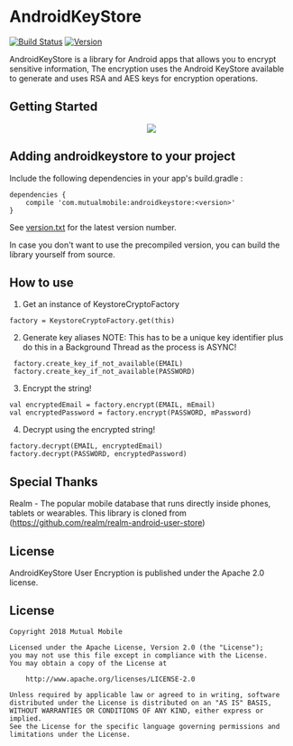 # AndroidKeyStore

[![Build Status](https://travis-ci.org/mutualmobile/MMKeystore.svg)](https://travis-ci.org/mutualmobile/MMKeystore)
[![Version](https://api.bintray.com/packages/mutualmobile/Android/androidkeystore/images/download.svg)](https://bintray.com/mutualmobile/Android/androidkeystore)

AndroidKeyStore is a library for Android apps that allows you to encrypt sensitive information, The encryption uses the Android KeyStore available to generate and uses RSA and AES keys for encryption operations.

## Getting Started

<p align="center"><img src="https://giphy.com/gifs/2WH71Azrx2ksWMGbsG/embed"></p>


## Adding androidkeystore to your project

Include the following dependencies in your app's build.gradle :

```
dependencies {
    compile 'com.mutualmobile:androidkeystore:<version>'
}
```

See [version.txt](version.txt) for the latest version number.

In case you don't want to use the precompiled version, you can build the library yourself from source.

## How to use

1. Get an instance of KeystoreCryptoFactory

```
factory = KeystoreCryptoFactory.get(this)
```

2. Generate key aliases
NOTE: This has to be a unique key identifier plus do this in a Background Thread as the process is ASYNC!

```
 factory.create_key_if_not_available(EMAIL)
 factory.create_key_if_not_available(PASSWORD)
```

3. Encrypt the string!

```
val encryptedEmail = factory.encrypt(EMAIL, mEmail)
val encryptedPassword = factory.encrypt(PASSWORD, mPassword)
```

4. Decrypt using the encrypted string!

```
factory.decrypt(EMAIL, encryptedEmail)
factory.decrypt(PASSWORD, encryptedPassword)
```

## Special Thanks

Realm - The popular mobile database that runs directly inside phones, tablets or wearables. This library is cloned from (https://github.com/realm/realm-android-user-store)

## License

AndroidKeyStore User Encryption is published under the Apache 2.0 license.

License
-------

    Copyright 2018 Mutual Mobile

    Licensed under the Apache License, Version 2.0 (the "License");
    you may not use this file except in compliance with the License.
    You may obtain a copy of the License at

        http://www.apache.org/licenses/LICENSE-2.0

    Unless required by applicable law or agreed to in writing, software
    distributed under the License is distributed on an "AS IS" BASIS,
    WITHOUT WARRANTIES OR CONDITIONS OF ANY KIND, either express or implied.
    See the License for the specific language governing permissions and
    limitations under the License.
